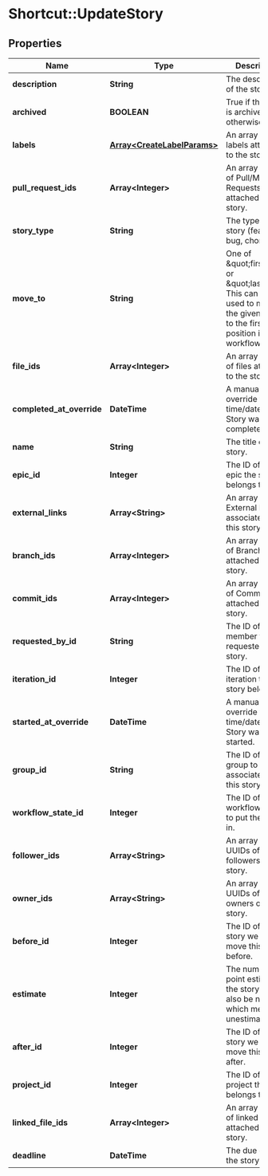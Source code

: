 # Shortcut::UpdateStory

## Properties
Name | Type | Description | Notes
------------ | ------------- | ------------- | -------------
**description** | **String** | The description of the story. | [optional] 
**archived** | **BOOLEAN** | True if the story is archived, otherwise false. | [optional] 
**labels** | [**Array&lt;CreateLabelParams&gt;**](CreateLabelParams.md) | An array of labels attached to the story. | [optional] 
**pull_request_ids** | **Array&lt;Integer&gt;** | An array of IDs of Pull/Merge Requests attached to the story. | [optional] 
**story_type** | **String** | The type of story (feature, bug, chore). | [optional] 
**move_to** | **String** | One of \&quot;first\&quot; or \&quot;last\&quot;. This can be used to move the given story to the first or last position in the workflow state. | [optional] 
**file_ids** | **Array&lt;Integer&gt;** | An array of IDs of files attached to the story. | [optional] 
**completed_at_override** | **DateTime** | A manual override for the time/date the Story was completed. | [optional] 
**name** | **String** | The title of the story. | [optional] 
**epic_id** | **Integer** | The ID of the epic the story belongs to. | [optional] 
**external_links** | **Array&lt;String&gt;** | An array of External Links associated with this story. | [optional] 
**branch_ids** | **Array&lt;Integer&gt;** | An array of IDs of Branches attached to the story. | [optional] 
**commit_ids** | **Array&lt;Integer&gt;** | An array of IDs of Commits attached to the story. | [optional] 
**requested_by_id** | **String** | The ID of the member that requested the story. | [optional] 
**iteration_id** | **Integer** | The ID of the iteration the story belongs to. | [optional] 
**started_at_override** | **DateTime** | A manual override for the time/date the Story was started. | [optional] 
**group_id** | **String** | The ID of the group to associate with this story | [optional] 
**workflow_state_id** | **Integer** | The ID of the workflow state to put the story in. | [optional] 
**follower_ids** | **Array&lt;String&gt;** | An array of UUIDs of the followers of this story. | [optional] 
**owner_ids** | **Array&lt;String&gt;** | An array of UUIDs of the owners of this story. | [optional] 
**before_id** | **Integer** | The ID of the story we want to move this story before. | [optional] 
**estimate** | **Integer** | The numeric point estimate of the story. Can also be null, which means unestimated. | [optional] 
**after_id** | **Integer** | The ID of the story we want to move this story after. | [optional] 
**project_id** | **Integer** | The ID of the project the story belongs to. | [optional] 
**linked_file_ids** | **Array&lt;Integer&gt;** | An array of IDs of linked files attached to the story. | [optional] 
**deadline** | **DateTime** | The due date of the story. | [optional] 

